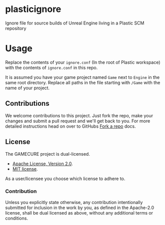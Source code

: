 # plasticignore

Ignore file for source builds of Unreal Engine living in a Plastic SCM repository

# Usage

Replace the contents of your `ignore.conf` (In the root of Plastic workspace) with the contents of `ignore.conf` in this
repo.

It is assumed you have your game project named `Game` next to `Engine` in the same root directory. Replace all paths in
the file starting with `/Game` with the name of your project.

## Contributions

We welcome contributions to this project. Just fork the repo, make your changes
and submit a pull request and we'll get back to you. For more detailed instructions
head on over to GitHubs [Fork a repo](https://docs.github.com/en/get-started/quickstart/fork-a-repo])
docs.

## License

The GAMECURE project is dual-licensed.

* [Apache License, Version 2.0](https://www.apache.org/licenses/LICENSE-2.0).
* [MIT license](https://opensource.org/licenses/MIT).

As a user/licensee you choose which license to adhere to.

### Contribution

Unless you explicitly state otherwise, any contribution intentionally submitted
for inclusion in the work by you, as defined in the Apache-2.0 license, shall
be dual licensed as above, without any additional terms or conditions.